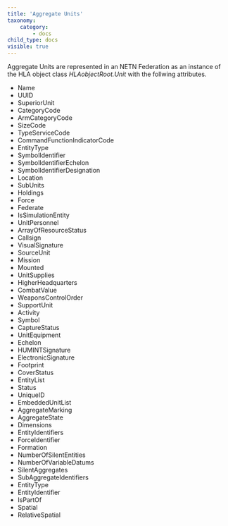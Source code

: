```yaml
---
title: 'Aggregate Units'
taxonomy:
    category:
        - docs
child_type: docs
visible: true
---
```


Aggregate Units are represented in an NETN Federation as an instance of the HLA object class *HLAobjectRoot.Unit* with the follwing attributes.

- Name
- UUID
- SuperiorUnit
- CategoryCode
- ArmCategoryCode
- SizeCode
- TypeServiceCode
- CommandFunctionIndicatorCode
- EntityType
- SymbolIdentifier
- SymbolIdentifierEchelon
- SymbolIdentifierDesignation
- Location
- SubUnits
- Holdings
- Force
- Federate
- IsSimulationEntity
- UnitPersonnel
- ArrayOfResourceStatus
- Callsign
- VisualSignature
- SourceUnit
- Mission
- Mounted
- UnitSupplies
- HigherHeadquarters
- CombatValue
- WeaponsControlOrder
- SupportUnit
- Activity
- Symbol
- CaptureStatus
- UnitEquipment
- Echelon
- HUMINTSignature
- ElectronicSignature
- Footprint
- CoverStatus
- EntityList
- Status
- UniqueID
- EmbeddedUnitList
- AggregateMarking
- AggregateState
- Dimensions
- EntityIdentifiers
- ForceIdentifier
- Formation
- NumberOfSilentEntities
- NumberOfVariableDatums
- SilentAggregates
- SubAggregateIdentifiers
- EntityType
- EntityIdentifier
- IsPartOf
- Spatial
- RelativeSpatial